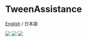 # TweenAssistance

[English](README.md) / 日本語

![](https://img.shields.io/badge/Unity-2018.4-red.svg)
![](https://img.shields.io/badge/.NET-4.x-yellow.svg)
[![](https://img.shields.io/badge/License-MIT-green)](https://github.com/usam1111/Succession/blob/master/LICENSE)
